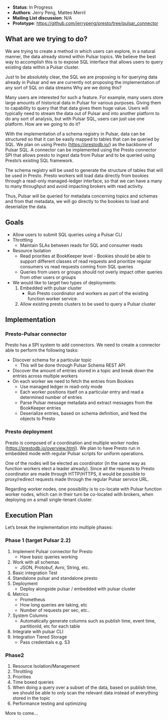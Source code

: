 * **Status**: In Progress
* **Authors**: Jerry Peng, Matteo Merril
* **Mailing List discussion**: 
N/A
* **Prototype**: https://github.com/jerrypeng/presto/tree/pulsar_connector

## What are we trying to do?

We are trying to create a method in which users can explore, in a natural manner,  the data already stored within Pulsar topics.  We believe the best way to accomplish this is to expose SQL interface that allows users to query existing data within a Pulsar cluster.  

Just to be absolutely clear,  the SQL we are proposing is for querying data already in Pulsar and we are currently not proposing the implementation of any sort of SQL on data streams
Why are we doing this?

Many users are interested for such a feature.  For example, many users store large amounts of historical data in Pulsar for various purposes.  Giving them to capability to query that that data gives them huge value.  Users will typically need to stream the data out of Pulsar and into another platform to do any sort of analysis, but with Pulsar SQL, users can just use one platform.
How are we going to do it?

With the implementation of a schema registry in Pulsar, data can be structured so that it can be easily mapped to tables that can be queried by SQL. We plan on using Presto (https://prestodb.io/) as the backbone of Pulsar SQL.  A connector can be implemented using the Presto connector SPI that allows presto to ingest data from Pulsar and to be queried using Presto’s existing SQL framework.

The schema registry will be used to generate the structure of tables that will be used in Presto.  Presto workers will load data directly from bookies through a read-only managed-ledger interface, so that we can have a many to many throughput and avoid impacting brokers with read activity.

Thus, Pulsar will be queried for metadata concerning topics and schemas and from that metadata, we will go directly to the bookies to load and deserialize the data.



## Goals

* Allow users to submit SQL queries using a Pulsar CLI
* Throttling
	* Maintain SLAs between reads for SQL and consumer reads
* Resource Isolation
	* Read priorities at BookKeeper level - Bookies should be able to support different classes of read requests and prioritize regular consumers vs read requests coming from SQL queries
	* Queries from users or groups should not overly impact other queries from other users or groups
* We would like to target two types of deployments:
	1. Embedded with pulsar cluster
		* Run Presto coordinator and workers as part of the existing function worker service. 
	2. Allow existing presto clusters to be used to query a Pulsar cluster

## Implementation

### Presto-Pulsar connector

Presto has a SPI system to add connectors. We need to create a connector able to perform the following tasks: 
* Discover schema for a particular topic
	* This will be done through Pulsar Schema REST API
* Discover the amount of entries stored in a topic and break down the entries across multiple workers
* On each worker we need to fetch the entries from Bookies
	* Use managed ledger in read-only mode
	* Each worker positions itself on a particular entry and read a determined number of entries
	* Parse Pulsar message metadata and extract messages from the BookKeeper entries
	* Deserialize entries, based on schema definition, and feed the objects to Presto
	
    
### Presto deployment

Presto is composed of a coordination and multiple worker nodes (https://prestodb.io/overview.html). We plan to have Presto run in embedded mode with regular Pulsar scripts for uniform operations. 

One of the nodes will be elected as coordinator (in the same way as function workers elect a leader already). Since all the requests to Presto coordinator are made through HTTP/HTTPS, it would be possible to proxy/redirect requests made through the regular Pulsar service URL. 

Regarding worker nodes, one possibility is to co-locate with Pulsar function worker nodes, which can in their turn be co-located with brokers, when deploying on a small single-tenant cluster.

## Execution Plan

Let’s break the implementation into multiple phases:

### Phase 1 (target Pulsar 2.2)
1. Implement Pulsar connector for Presto
	* Have basic queries working
2. Work with all schemas
	* JSON, Protobuf, Avro, String, etc.
3. Basic integration Test
4. Standalone pulsar and standalone presto
5. Deployment
	* Deploy alongside pulsar / embedded with pulsar cluster
6. Metrics
	* Prometheus
	* How long queries are taking, etc
	* Number of requests per sec, etc..
7. System Columns
	* Automatically generate columns such as publish time, event time, partitionId, etc for each table
8. Integrate with pulsar CLI
9. Integration Tiered Storage
	* Pass credentials e.g. S3


### Phase2

1. Resource Isolation/Management
2. Throttling
3. Priorities
4. Time boxed queries
5. When doing a query over a subset of the data, based on publish time, we should be able to only scan the relevant data instead of everything stored in the topic
6. Performance testing and optimizing


More to come...